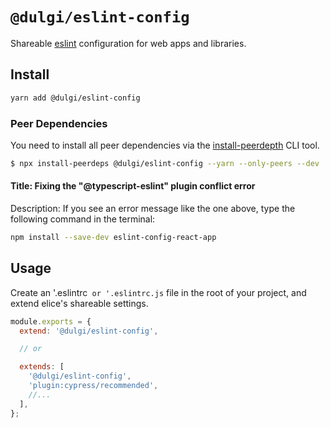 # `@dulgi/eslint-config`
Shareable [eslint](https://eslint.org/docs/latest/) configuration for web apps and libraries.

## Install

```bash
yarn add @dulgi/eslint-config
```

### Peer Dependencies

You need to install all peer dependencies via the [install-peerdepth](https://github.com/nathanhleung/install-peerdeps) CLI tool.

```bash
$ npx install-peerdeps @dulgi/eslint-config --yarn --only-peers --dev
```

#### Title: Fixing the "@typescript-eslint" plugin conflict error
Description: If you see an error message like the one above, type the following command in the terminal:

```bash
npm install --save-dev eslint-config-react-app
```

## Usage

Create an '.eslintrc` or '.eslintrc.js` file in the root of your project, and extend elice's shareable settings.

```js
module.exports = {
  extend: '@dulgi/eslint-config',

  // or

  extends: [
    '@dulgi/eslint-config',
    'plugin:cypress/recommended',
    //...
  ],
};
```

